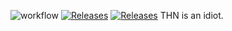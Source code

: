 ![workflow](https://github.com/kp-k/sem/actions/workflows/main.yml/badge.svg)
[![Releases](https://img.shields.io/github/release/kp-k/sem/all.svg?style=flat-square)](https://github.com/kp-k/sem/releases)
[![Releases](https://img.shields.io/github/release/kp-k/sem/all.svg?style=flat-square)](https://github.com/kp-k/sem/releases)
THN is an idiot. 
